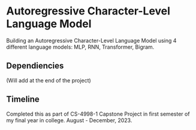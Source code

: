 # Autoregressive Character-Level Language Model
Building an Autoregressive Character-Level Language Model using 4 different language models: MLP, RNN, Transformer, Bigram.

## Dependiencies
(Will add at the end of the project)

## Timeline
Completed this as part of CS-4998-1 Capstone Project in first semester of my final year in college.
August - December, 2023.

